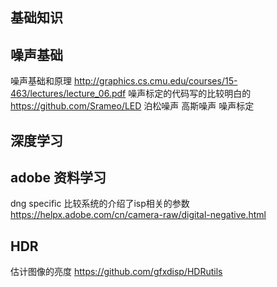 ## 基础知识



## 噪声基础
噪声基础和原理
http://graphics.cs.cmu.edu/courses/15-463/lectures/lecture_06.pdf
噪声标定的代码写的比较明白的
https://github.com/Srameo/LED
泊松噪声
高斯噪声
噪声标定


## 深度学习



## adobe 资料学习

dng specific 比较系统的介绍了isp相关的参数
https://helpx.adobe.com/cn/camera-raw/digital-negative.html


## HDR
估计图像的亮度
https://github.com/gfxdisp/HDRutils

